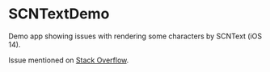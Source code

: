 # SCNTextDemo
Demo app showing issues with rendering some characters by SCNText (iOS 14).

Issue mentioned on [Stack Overflow](https://stackoverflow.com/questions/64448087/missing-characters-in-scntext-ios-14).
